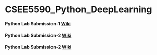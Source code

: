 # CSEE5590_Python_DeepLearning
<h4>Python Lab Submission-1 <a href=https://github.com/kalyankilaru/CSEE5590_python_DeepLearning/wiki/Python-Lab--1> Wiki</a></h4>
<h4>Python Lab Submission-2 <a href=https://github.com/kalyankilaru/CSEE5590_python_DeepLearning/wiki/Python-Lab-2> Wiki</a></h4>
<h4>Python Lab Submission-2 <a href=https://github.com/kalyankilaru/CSEE5590_python_DeepLearning/wiki/Python-Lab-3> Wiki</a></h4>
